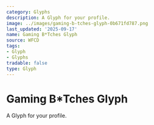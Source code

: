 ```yaml
---
category: Glyphs
description: A Glyph for your profile.
image: ../images/gaming-b-tches-glyph-0b671fd787.png
last_updated: '2025-09-17'
name: Gaming B*Tches Glyph
source: WFCD
tags:
- Glyph
- Glyphs
tradable: false
type: Glyph
---
```


# Gaming B*Tches Glyph

A Glyph for your profile.

